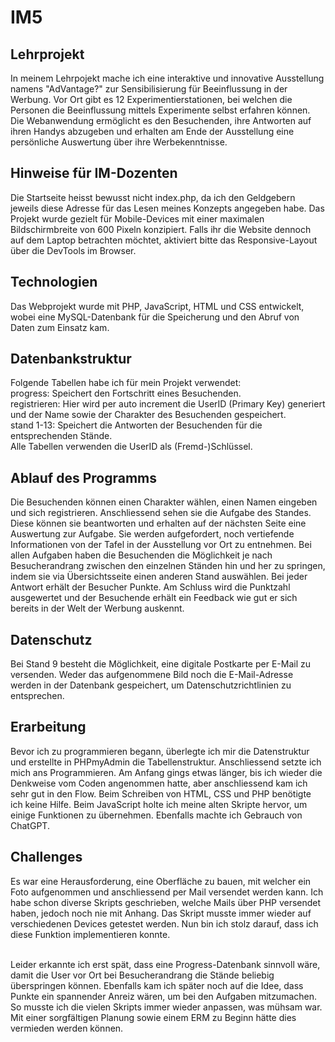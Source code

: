 # IM5

<h2>Lehrprojekt</h2>
In meinem Lehrpojekt mache ich eine interaktive und innovative Ausstellung namens "AdVantage?" zur Sensibilisierung für Beeinflussung in der Werbung. Vor Ort gibt es 12 Experimentierstationen, bei welchen die Personen die Beeinflussung mittels Experimente selbst erfahren können. Die Webanwendung ermöglicht es den Besuchenden, ihre Antworten auf ihren Handys abzugeben und erhalten am Ende der Ausstellung eine persönliche Auswertung über ihre Werbekenntnisse.

<h2>Hinweise für IM-Dozenten</h2>
Die Startseite heisst bewusst nicht index.php, da ich den Geldgebern jeweils diese Adresse für das Lesen meines Konzepts angegeben habe. Das Projekt wurde gezielt für Mobile-Devices mit einer maximalen Bildschirmbreite von 600 Pixeln konzipiert. Falls ihr die Website dennoch auf dem Laptop betrachten möchtet, aktiviert bitte das Responsive-Layout über die DevTools im Browser.

<h2>Technologien</h2>
Das Webprojekt wurde mit PHP, JavaScript, HTML und CSS entwickelt, wobei eine MySQL-Datenbank für die Speicherung und den Abruf von Daten zum Einsatz kam.

<h2>Datenbankstruktur</h2>
Folgende Tabellen habe ich für mein Projekt verwendet:</br>
progress: Speichert den Fortschritt eines Besuchenden.</br>
registrieren: Hier wird per auto increment die UserID (Primary Key) generiert und der Name sowie der Charakter des Besuchenden gespeichert.</br>
stand 1-13: Speichert die Antworten der Besuchenden für die entsprechenden Stände.</br>
Alle Tabellen verwenden die UserID als (Fremd-)Schlüssel.

<h2>Ablauf des Programms</h2>
Die Besuchenden können einen Charakter wählen, einen Namen eingeben und sich registrieren. Anschliessend sehen sie die Aufgabe des Standes. Diese können sie beantworten und erhalten auf der nächsten Seite eine Auswertung zur Aufgabe. Sie werden aufgefordert, noch vertiefende Informationen von der Tafel in der Ausstellung vor Ort zu entnehmen. Bei allen Aufgaben haben die Besuchenden die Möglichkeit je nach Besucherandrang zwischen den einzelnen Ständen hin und her zu springen, indem sie via Übersichtsseite einen anderen Stand auswählen. Bei jeder Antwort erhält der Besucher Punkte. Am Schluss wird die Punktzahl ausgewertet und der Besuchende erhält ein Feedback wie gut er sich bereits in der Welt der Werbung auskennt.

<h2>Datenschutz</h2>
Bei Stand 9 besteht die Möglichkeit, eine digitale Postkarte per E-Mail zu versenden. Weder das aufgenommene Bild noch die E-Mail-Adresse werden in der Datenbank gespeichert, um Datenschutzrichtlinien zu entsprechen.

<h2>Erarbeitung</h2>
Bevor ich zu programmieren begann, überlegte ich mir die Datenstruktur und erstellte in PHPmyAdmin die Tabellenstruktur. Anschliessend setzte ich mich ans Programmieren. Am Anfang gings etwas länger, bis ich wieder die Denkweise vom Coden angenommen hatte, aber anschliessend kam ich sehr gut in den Flow. Beim Schreiben von HTML, CSS und PHP benötigte ich keine Hilfe. Beim JavaScript holte ich meine alten Skripte hervor, um einige Funktionen zu übernehmen. Ebenfalls machte ich Gebrauch von ChatGPT.

<h2>Challenges</h2>
Es war eine Herausforderung, eine Oberfläche zu bauen, mit welcher ein Foto aufgenommen und anschliessend per Mail versendet werden kann. Ich habe schon diverse Skripts geschrieben, welche Mails über PHP versendet haben, jedoch noch nie mit Anhang. Das Skript musste immer wieder auf verschiedenen Devices getestet werden. Nun bin ich stolz darauf, dass ich diese Funktion implementieren konnte.</br></br>

Leider erkannte ich erst spät, dass eine Progress-Datenbank sinnvoll wäre, damit die User vor Ort bei Besucherandrang die Stände beliebig überspringen können. Ebenfalls kam ich später noch auf die Idee, dass Punkte ein spannender Anreiz wären, um bei den Aufgaben mitzumachen. So musste ich die vielen Skripts immer wieder anpassen, was mühsam war. Mit einer sorgfältigen Planung sowie einem ERM zu Beginn hätte dies vermieden werden können.

